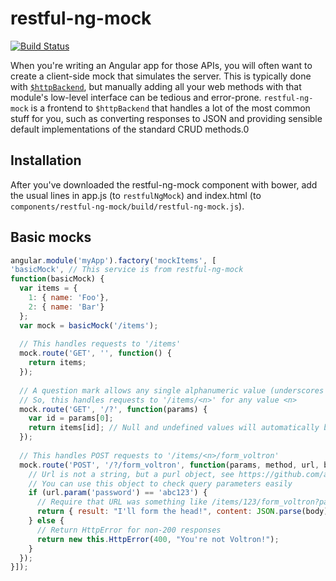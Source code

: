 # restful-ng-mock

[![Build Status](https://travis-ci.org/AmericanCouncils/restful-ng-mock.png?branch=master)](https://travis-ci.org/AmericanCouncils/restful-ng-mock)

When you're writing an Angular app for those APIs, you will often want to create a client-side mock that simulates the server. This is typically done with [`$httpBackend`](http://docs.angularjs.org/api/ngMock.$httpBackend), but manually adding all your web methods with that module's low-level interface can be tedious and error-prone. `restful-ng-mock` is a frontend to `$httpBackend` that handles a lot of the most common stuff for you, such as converting responses to JSON and providing sensible default implementations of the standard CRUD methods.0

## Installation

After you've downloaded the restful-ng-mock component with bower, add the
usual lines in app.js (to `restfulNgMock`) and index.html (to
`components/restful-ng-mock/build/restful-ng-mock.js`).

## Basic mocks

```js
angular.module('myApp').factory('mockItems', [
'basicMock', // This service is from restful-ng-mock
function(basicMock) {
  var items = {
    1: { name: 'Foo'},
    2: { name: 'Bar'}
  };
  var mock = basicMock('/items');
  
  // This handles requests to '/items'
  mock.route('GET', '', function() {
    return items;
  });
  
  // A question mark allows any single alphanumeric value (underscores and dashes are allowed too)
  // So, this handles requests to '/items/<n>' for any value <n>
  mock.route('GET', '/?', function(params) {
    var id = params[0];
    return items[id]; // Null and undefined values will automatically be transformed to 404 responses
  });
  
  // This handles POST requests to '/items/<n>/form_voltron'
  mock.route('POST', '/?/form_voltron', function(params, method, url, body, headers) {
    // Url is not a string, but a purl object, see https://github.com/allmarkedup/purl
    // You can use this object to check query parameters easily
    if (url.param('password') == 'abc123') {
      // Require that URL was something like /items/123/form_voltron?password=abc123
      return { result: "I'll form the head!", content: JSON.parse(body) };
    } else {
      // Return HttpError for non-200 responses
      return new this.HttpError(400, "You're not Voltron!");
    }
  });
}]);
```
